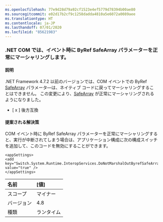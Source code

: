 ```yaml
---
ms.openlocfilehash: 77e9d28d79a92cf1523e4ef5779d78394b00ae80
ms.sourcegitcommit: e02d17b2cf9c1258dadda4810a5e6072a0089aee
ms.translationtype: HT
ms.contentlocale: ja-JP
ms.lasthandoff: 07/01/2020
ms.locfileid: "85621983"
---
```

### <a name="net-com-successfully-marshals-byref-safearray-parameters-on-events"></a>.NET COM では、イベント時に ByRef SafeArray パラメーターを正常にマーシャリングします。

#### <a name="details"></a>説明

.NET Framework 4.7.2 以前のバージョンでは、COM イベントでの ByRef [SafeArray](https://docs.microsoft.com/windows/desktop/api/oaidl/ns-oaidl-safearray) パラメータ―は、ネイティブ コードに戻ってマーシャリングすることはできません。  この変更により、[SafeArray](https://docs.microsoft.com/windows/desktop/api/oaidl/ns-oaidl-safearray) が正常にマーシャリングされるようになりました。<ul><li>[ x ] 後方互換</li></ul>

#### <a name="suggestion"></a>提案される解決策

COM イベント時に ByRef SafeArray パラメーターを正常にマーシャリングすると、実行が中断されてしまう場合は、アプリケーション構成に次の構成スイッチを追加して、このコードを無効にすることができます。<pre><code class="lang-xml">&lt;appSettings&gt;&#13;&#10;&lt;add key=&quot;Switch.System.Runtime.InteropServices.DoNotMarshalOutByrefSafeArrayOnInvoke&quot; value=&quot;true&quot; /&gt;&#13;&#10;&lt;/appSettings&gt;&#13;&#10;</code></pre>

| 名前    | [値]       |
|:--------|:------------|
| スコープ   |マイナー|
|バージョン|4.8|
|種類|ランタイム|
